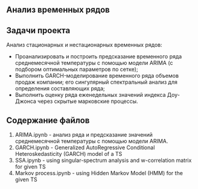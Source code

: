 ## Анализ временных рядов

## Задачи проекта
Анализ стационарных и нестационарных временных рядов:
- Проанализировать и построить предсказание временного ряда среднемесячной температуры с помощью модели ARIMA (с подбором оптимальных параметров по сетке);
- Выполнить GARCH-моделирование временного ряда объемов продаж компании; его сингулярный спектральный анализ для определения составляющих ряда;
- Выполнить оценку ряда еженедельных значений индекса Доу-Джонса через скрытые марковские процессы.

## Содержание файлов

1. ARIMA.ipynb - анализ ряда и предсказание значений среднемесячной температуры с помощью модели ARIMA.
2. GARCH.ipynb - Generalized AutoRegressive Conditional Heteroskedasticity (GARCH) model of a TS
3. SSA.ipynb - using singular-spectrum analysis and w-correlation matrix for given TS
4. Markov process.ipynb - using Hidden Markov Model (HMM) for the given TS




